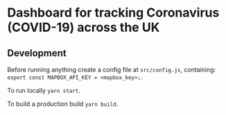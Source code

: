 # Dashboard for tracking Coronavirus (COVID-19) across the UK

## Development

Before running anything create a config file at `src/config.js`, containing: `export const MAPBOX_API_KEY = <mapbox_key>;`.

To run locally `yarn start`.

To build a production build `yarn build`.

